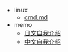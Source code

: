 <!-- * js
  * [基础](./js/memo.md)
* java
  * [基础](./java/memo.md) -->
* linux
  * [cmd.md](./linux/cmd.md)
* memo
  * [日文自我介绍](./about/日文自我介绍.md)
  * [中文自我介绍](./about/中文自我介绍.md)
